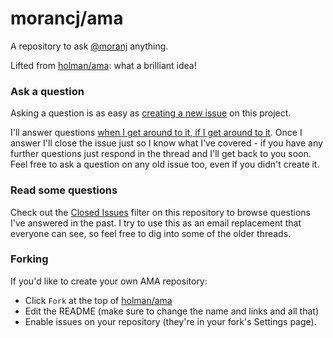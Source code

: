 # morancj/ama

A repository to ask [@moranj](https://github.com/morancj/) anything.

Lifted from [holman/ama](https://github.com/holman/ama): what a brilliant idea!

### Ask a question

Asking a question is as easy as
[creating a new issue](https://github.com/morancj/ama/issues/new) on this
project.

I'll answer questions
[when I get around to it, if I get around to it](http://bofh.bjash.com/newbofh/bofh6nov.html).
Once I answer I'll close the
issue just so I know what I've covered - if you have any further
questions just respond in the thread and I'll get back to you soon. Feel free to
ask a question on any old issue too, even if you didn't create it.

### Read some questions

Check out the [Closed Issues](https://github.com/moranj/ama/issues?q=is%3Aissue+is%3Aclosed)
filter on this repository to browse questions I've answered in the past. I try
to use this as an email replacement that everyone can see, so feel free to dig
into some of the older threads.

### Forking

If you'd like to create your own AMA repository:

- Click `Fork` at the top of [holman/ama](https://github.com/holman/ama)
- Edit the README (make sure to change the name and links and all that)
- Enable issues on your repository (they're in your fork's Settings page).
